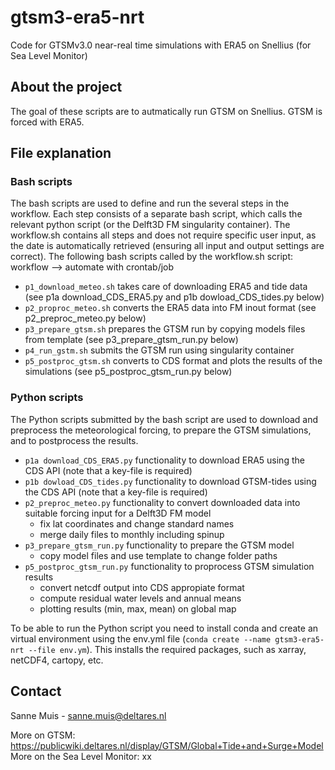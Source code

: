 # gtsm3-era5-nrt

Code for GTSMv3.0 near-real time simulations with ERA5 on Snellius (for Sea Level Monitor)

## About the project
The goal of these scripts are to autmatically run GTSM on Snellius. GTSM is forced with ERA5.

## File explanation

### Bash scripts
The bash scripts are used to define and run the several steps in the workflow. Each step consists of a separate bash script, which calls the relevant python script (or the Delft3D FM singularity container). The workflow.sh contains all steps and does not require specific user input, as the date is automatically retrieved (ensuring all input and output settings are correct).  The following bash scripts called by the workflow.sh script:
workflow --> automate with crontab/job

- ```p1_download_meteo.sh``` takes care of downloading ERA5 and tide data (see p1a download_CDS_ERA5.py and p1b dowload_CDS_tides.py below)
- ```p2_proproc_meteo.sh``` converts the ERA5 data into FM inout format (see p2_preproc_meteo.py below)
- ```p3_prepare_gtsm.sh``` prepares the GTSM run by copying models files from template (see p3_prepare_gtsm_run.py below)
- ```p4_run_gstm.sh``` submits the GTSM run using singularity container
- ```p5_postproc_gtsm.sh``` converts to CDS format and plots the results of the simulations (see p5_postproc_gtsm_run.py below)

### Python scripts
The Python scripts submitted by the bash script are used to download and preprocess the meteorological forcing, to prepare the GTSM simulations, and to postprocess the results. 

- ```p1a download_CDS_ERA5.py``` functionality to download ERA5 using the CDS API (note that a key-file is required)
- ```p1b dowload_CDS_tides.py``` functionality to download GTSM-tides using the CDS API (note that a key-file is required)
- ```p2_preproc_meteo.py``` functionality to convert downloaded data into suitable forcing input for a Delft3D FM model
    - fix lat coordinates and change standard names
    - merge daily files to monthly including spinup
- ```p3_prepare_gtsm_run.py``` functionality to prepare the GTSM model 
    - copy model files and use template to change folder paths 
- ```p5_postproc_gtsm_run.py``` functionality to proprocess GTSM simulation results
    - convert netcdf output into CDS appropiate format 
    - compute residual water levels and annual means
    - plotting results (min, max, mean) on global map
  
To be able to run the Python script you need to install conda and create an virtual environment using the env.yml file (```conda create --name gtsm3-era5-nrt --file env.ym```). This installs the required packages, such as xarray, netCDF4, cartopy, etc. 

## Contact
Sanne Muis - sanne.muis@deltares.nl

More on GTSM: https://publicwiki.deltares.nl/display/GTSM/Global+Tide+and+Surge+Model
More on the Sea Level Monitor: xx
